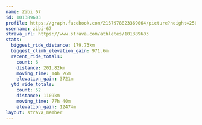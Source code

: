 ```yaml
---
name: Zibi 67
id: 101389603
profile: https://graph.facebook.com/2167978823369064/picture?height=256&width=256
username: zibi-67
strava_url: https://www.strava.com/athletes/101389603
stats:
  biggest_ride_distance: 179.73km
  biggest_climb_elevation_gain: 971.6m
  recent_ride_totals:
    count: 6
    distance: 201.82km
    moving_time: 14h 26m
    elevation_gain: 3721m
  ytd_ride_totals:
    count: 52
    distance: 1109km
    moving_time: 77h 40m
    elevation_gain: 12474m
layout: strava_member
--- 
```

